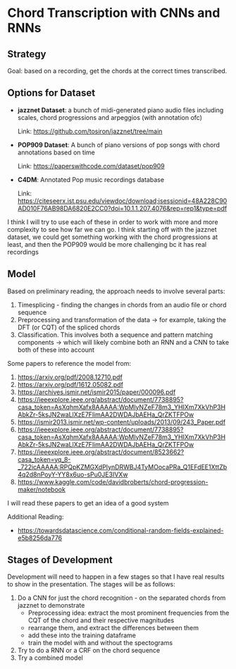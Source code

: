 # Chord Transcription with CNNs and RNNs

## Strategy

Goal: based on a recording, get the chords at the correct times transcribed.

## Options for Dataset

- **jazznet Dataset**: a bunch of midi-generated piano audio files including scales, chord progressions and arpeggios (with annotation ofc)

    Link: https://github.com/tosiron/jazznet/tree/main


- **POP909 Dataset**: A bunch of piano versions of pop songs with chord annotations based on time

    Link: https://paperswithcode.com/dataset/pop909

- **C4DM**: Annotated Pop music recordings database
        
    Link: https://citeseerx.ist.psu.edu/viewdoc/download;jsessionid=48A228C90AD010F76AB98DA6820E2CC0?doi=10.1.1.207.4076&rep=rep1&type=pdf

I think I will try to use each of these in order to work with more and more complexity to see how far we can go. I think starting off with the jazznet dataset, we could get something working with the chord progressions at least, and then the POP909 would be more challenging bc it has real recordings

## Model

Based on preliminary reading, the approach needs to involve several parts:

1. Timesplicing - finding the changes in chords from an audio file or chord sequence
2. Preprocessing and transformation of the data -> for example, taking the DFT (or CQT) of the spliced chords
3. Classification. This involves both a sequence and pattern matching components -> which will likely combine both an RNN and a CNN to take both of these into account

Some papers to reference the model from:
1. https://arxiv.org/pdf/2008.12710.pdf
2. https://arxiv.org/pdf/1612.05082.pdf
3. https://archives.ismir.net/ismir2015/paper/000096.pdf
4. https://ieeexplore.ieee.org/abstract/document/7738895?casa_token=AsXqhmXafx8AAAAA:WpMlyNZeF78m3_YHIXm7XkVhP3HAbkZr-5ksJN2waLlXzE7FlimAA2DWDAJbAEHa_QrZKTFPOw
5. https://ismir2013.ismir.net/wp-content/uploads/2013/09/243_Paper.pdf
6. https://ieeexplore.ieee.org/abstract/document/7738895?casa_token=AsXqhmXafx8AAAAA:WpMlyNZeF78m3_YHIXm7XkVhP3HAbkZr-5ksJN2waLlXzE7FlimAA2DWDAJbAEHa_QrZKTFPOw
7. https://ieeexplore.ieee.org/abstract/document/8523662?casa_token=yq_8-_722icAAAAA:RPQpKZMGXdPIynDRWBJ4TyMOocaPRa_Q1EFdEE1XttZb4q2d8nPoyY-YY8x6uo-sPu0JE3IVXw 
8. https://www.kaggle.com/code/davidbroberts/chord-progression-maker/notebook



I will read these papers to get an idea of a good system

Additional Reading:
- https://towardsdatascience.com/conditional-random-fields-explained-e5b8256da776 

## Stages of Development
Development will need to happen in a few stages so that I have real results to show in the presentation. The stages will be as follows:

1. Do a CNN for just the chord recognition - on the separated chords from jazznet to demonstrate
    - Preprocessing idea: extract the most prominent frequencies from the CQT of the chord and their respective magnitudes
    - rearrange them, and extract the differences between them
    - add these into the training dataframe
    - train the model with and without the spectograms
2. Try to do a RNN or a CRF on the chord sequence
3. Try a combined model